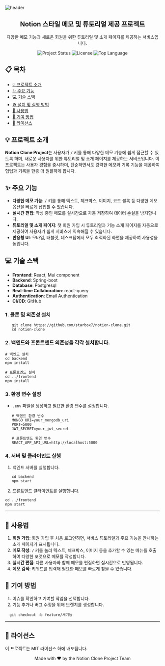 ![header](https://capsule-render.vercel.app/api?type=wave&color=auto&height=300&section=header&text=Notion%20Clone%20Project&fontSize=80)

<h2 align="center">Notion 스타일 메모 및 튜토리얼 제공 프로젝트</h2>

<p align="center">
  다양한 메모 기능과 새로운 회원을 위한 튜토리얼 및 소개 페이지를 제공하는 서비스입니다.
</p>

<p align="center">
  <img src="https://img.shields.io/badge/status-active-brightgreen" alt="Project Status">
  <img src="https://img.shields.io/badge/license-MIT-blue" alt="License">
  <img src="https://img.shields.io/github/languages/top/yourusername/notion-clone" alt="Top Language">
</p>

## 📋 목차

- [💡 프로젝트 소개](#-프로젝트-소개)
- [✨ 주요 기능](#-주요-기능)
- [💻 기술 스택](#-기술-스택)
- [⚙️ 설치 및 실행 방법](#️-설치-및-실행-방법)
- [📱 사용법](#-사용법)
- [🤝 기여 방법](#-기여-방법)
- [📄 라이선스](#-라이선스)

## 💡 프로젝트 소개

**Notion Clone Project**는 사용자가 `/` 키를 통해 다양한 메모 기능에 쉽게 접근할 수 있도록 하며, 새로운 사용자를 위한 튜토리얼 및 소개 페이지를 제공하는 서비스입니다. 이 프로젝트는 사용자 경험을 중시하며, 단순하면서도 강력한 메모와 기록 기능을 제공하여 협업과 기록을 한층 더 원활하게 합니다.

## ✨ 주요 기능

- **다양한 메모 기능**: `/` 키를 통해 텍스트, 체크박스, 이미지, 코드 블록 등 다양한 메모 옵션을 빠르게 삽입할 수 있습니다.
- **실시간 편집**: 작성 중인 메모를 실시간으로 자동 저장하여 데이터 손실을 방지합니다.
- **튜토리얼 및 소개 페이지**: 첫 회원 가입 시 튜토리얼과 기능 소개 페이지를 자동으로 제공하여 사용자가 쉽게 서비스에 익숙해질 수 있습니다.
- **반응형 UI**: 모바일, 태블릿, 데스크탑에서 모두 최적화된 화면을 제공하여 사용성을 높입니다.

## 💻 기술 스택

- **Frontend**: React, Mui component 
- **Backend**: Spring-boot 
- **Database**: Postgresql
- **Real-time Collaboration**: react-query
- **Authentication**: Email Authentication 
- **CI/CD**: GitHub 

### 1. 클론 및 의존성 설치
```
   git clone https://github.com/starbox7/notion-clone.git
   cd notion-clone
```
### 2. 백엔드와 프론트엔드 의존성을 각각 설치합니다.

```
# 백엔드 설치
cd backend
npm install

# 프론트엔드 설치
cd ../frontend
npm install
```

### 3. 환경 변수 설정

- `.env` 파일을 생성하고 필요한 환경 변수를 설정합니다.

```
   # 백엔드 환경 변수
   MONGO_URI=your_mongodb_uri
   PORT=5000
   JWT_SECRET=your_jwt_secret

   # 프론트엔드 환경 변수
   REACT_APP_API_URL=http://localhost:5000
```

### 4. 서버 및 클라이언트 실행

1. 백엔드 서버를 실행합니다.

```
   cd backend
   npm start
```
2. 프론트엔드 클라이언트를 실행합니다.
```
cd ../frontend
npm start
```

---

## 📱 사용법

1. **회원 가입**: 회원 가입 후 처음 로그인하면, 서비스 튜토리얼과 주요 기능을 안내하는 소개 페이지가 표시됩니다.
2. **메모 작성**: `/` 키를 눌러 텍스트, 체크박스, 이미지 등을 추가할 수 있는 메뉴를 호출하여 다양한 포맷으로 메모를 작성합니다.
4. **실시간 편집**: 다른 사용자와 함께 메모를 편집하면 실시간으로 반영됩니다.
5. **메모 검색**: 키워드를 입력해 필요한 메모를 빠르게 찾을 수 있습니다.

## 🤝 기여 방법

1. 이슈를 확인하고 기여할 작업을 선택합니다.
2. 기능 추가나 버그 수정을 위해 브랜치를 생성합니다.

 ```
   git checkout -b feature/새기능
```

---

## 📄 라이선스

이 프로젝트는 MIT 라이선스 하에 배포됩니다.

<p align="center">
  Made with ❤️ by the Notion Clone Project Team
</p>
